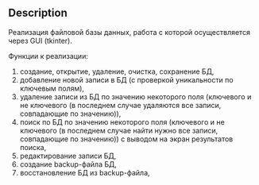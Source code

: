 ## Description
Реализация файловой базы данных, работа с которой осуществляется через GUI (tkinter). 

Функции к реализации:
1. создание, открытие, удаление, очистка, сохранение БД,
2. добавление новой записи в БД (с проверкой уникальности по ключевым полям),
3. удаление записи из БД по значению некоторого поля (ключевого и не ключевого (в последнем случае удаляются все записи, совпадающие по значению)),
4. поиск по БД по значению некоторого поля (ключевого и не ключевого (в последнем случае найти нужно все записи, совпадающие по значению)) с выводом на экран результатов поиска,
5. редактирование записи БД,
6. создание backup-файла БД,
7. восстановление БД из backup-файла,
